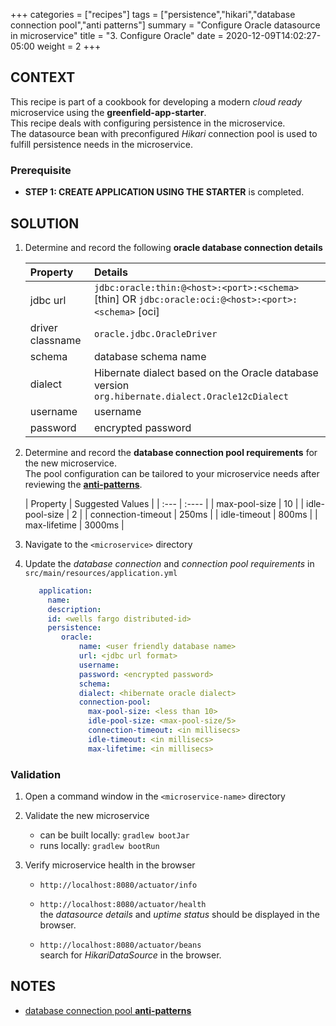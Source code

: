 +++
categories = ["recipes"]
tags = ["persistence","hikari","database connection pool","anti patterns"]
summary = "Configure Oracle datasource in microservice"
title = "3. Configure Oracle"
date = 2020-12-09T14:02:27-05:00
weight = 2
+++

## CONTEXT
This recipe is part of a cookbook for developing a modern _cloud ready_ microservice using the **greenfield-app-starter**.   
This recipe deals with configuring persistence in the microservice.  
The datasource bean with preconfigured _Hikari_ connection pool is used to fulfill persistence needs in the microservice.

### Prerequisite

- **STEP 1: CREATE APPLICATION USING THE STARTER** is completed.

## SOLUTION

1. Determine and record the following **oracle database connection details** 

   | Property        | Details  |
      | :---          |    :----   | 
   | jdbc url  |  `jdbc:oracle:thin:@<host>:<port>:<schema>` [thin] OR `jdbc:oracle:oci:@<host>:<port>:<schema>` [oci] |
   | driver classname | `oracle.jdbc.OracleDriver`    |
   | schema     | database schema name  | 
   | dialect    | Hibernate dialect based on the Oracle database version `org.hibernate.dialect.Oracle12cDialect` | 
   | username | username  | 
   | password | encrypted password| 


1. Determine and record the **database connection pool requirements** for the new microservice.  
  The pool configuration can be tailored to your microservice needs after reviewing the  [**anti-patterns**](https://github.com/pbelathur/spring-boot-performance-analysis).

   | Property        | Suggested Values  |
         | :---          |    :----   | 
   | max-pool-size  |  10  |
   | idle-pool-size | 2 | 
   | connection-timeout | 250ms  |
   | idle-timeout     | 800ms  | 
   | max-lifetime    | 3000ms | 

 
 
1. Navigate to the `<microservice>` directory
   
1. Update the _database connection_ and _connection pool requirements_ in `src/main/resources/application.yml`

   ```yml
      application:
        name:
        description:
        id: <wells fargo distributed-id>
        persistence:
           oracle:
               name: <user friendly database name>
               url: <jdbc url format>
               username:
               password: <encrypted password>
               schema: 
               dialect: <hibernate oracle dialect>
               connection-pool:
                 max-pool-size: <less than 10>
                 idle-pool-size: <max-pool-size/5>
                 connection-timeout: <in millisecs>
                 idle-timeout: <in millisecs>
                 max-lifetime: <in millisecs>
   ```

### Validation

1. Open a command window in the `<microservice-name>` directory

1. Validate the new microservice
   - can be built locally: `gradlew bootJar`
   - runs locally: `gradlew bootRun`

1. Verify microservice health  in the browser

   - `http://localhost:8080/actuator/info`
     
   - `http://localhost:8080/actuator/health`  
      the _datasource details_ and _uptime status_ should be displayed in the browser.
   
   - `http://localhost:8080/actuator/beans`  
     search for _HikariDataSource_ in the browser.
     
## NOTES
- [database connection pool **anti-patterns**](https://github.com/pbelathur/spring-boot-performance-analysis)